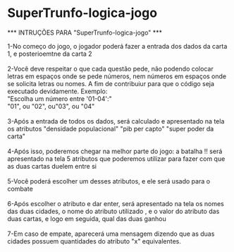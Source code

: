# SuperTrunfo-logica-jogo

*** INTRUÇÕES PARA "SuperTrunfo-logica-jogo" ***<br>

1-No começo do jogo, o jogador poderá fazer a entrada dos dados da carta 1, e posterioemtne da carta 2<br>
<br>
2-Você deve respeitar o que cada questão pede, não podendo colocar letras em espaços onde se pede números, nem números em espaços onde se solicita letras ou nomes. A fim de contribuiur
  para que o código seja executado devidamente. Exemplo:<br>
    "Escolha um número entre '01-04':"<br>
     "01", ou "02", ou"03", ou "04"<br>
     <br>
3-Após a entrada de todos os dados, será calculado e apresentado na tela os atributos "densidade populacional" "pib per capto" "super poder da carta" <br>
<br>
4-Após isso, poderemos chegar na melhor parte do jogo: a batalha !! será apresentado na tela 5 atributos que poderemos utilizar para fazer com que as duas cartas duelem entre si <br>
<br>
5-Você poderá escolher um desses atributos, e ele será usado para o combate <br>
<br>
6-Após escolher o atributo e dar enter, será apresentado na tela os nomes das duas cidades, o nome do atributo utilizado , e o valor do atributo das duas cartas, e logo em seguida, qual das duas ganhou  <br>
<br>
7-Em caso de empate, aparecerá uma mensagem dizendo que as duas cidades possuem quantidades do atributo "x" equivalentes. <br>

  
     
